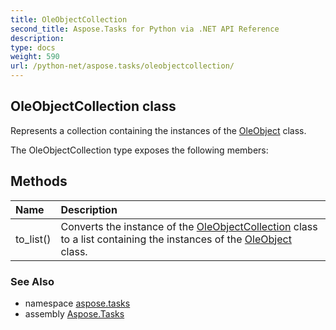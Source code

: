 ```yaml
---
title: OleObjectCollection
second_title: Aspose.Tasks for Python via .NET API Reference
description: 
type: docs
weight: 590
url: /python-net/aspose.tasks/oleobjectcollection/
---
```


## OleObjectCollection class

Represents a collection containing the instances of the [OleObject](/tasks/python-net/aspose.tasks/oleobject/) class.

The OleObjectCollection type exposes the following members:
## Methods
| Name | Description |
| :- | :- |
|to_list()|Converts the instance of the [OleObjectCollection](/tasks/python-net/aspose.tasks/oleobjectcollection/) class to a list containing the instances of the [OleObject](/tasks/python-net/aspose.tasks/oleobject/) class.|

### See Also

* namespace [aspose.tasks](/tasks/python-net/aspose.tasks/)
* assembly [Aspose.Tasks](/tasks/python-net/)

